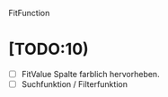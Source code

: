 FitFunction
<!-- +harcon  --> 
# [TODO:10)
- [ ] FitValue Spalte farblich hervorheben.
- [ ] Suchfunktion / Filterfunktion
<!--
created:2021-02-03T19:18:34.939Z
-->
<!--[ {{sourceLink}} ]-->